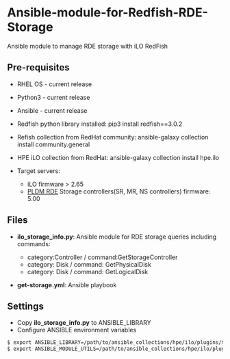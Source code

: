 # Ansible-module-for-Redfish-RDE-Storage

Ansible module to manage RDE storage with iLO RedFish

## Pre-requisites
 - RHEL OS - current release
 - Python3 - current release
 - Ansible - current release
 - Redfish python library installed: pip3 install redfish==3.0.2
 - Refish collection from RedHat community: ansible-galaxy collection install community.general
 - HPE iLO collection from RedHat: ansible-galaxy collection install hpe.ilo

 - Target servers: 
   - iLO firmware > 2.65
   - [PLDM RDE](https://developer.hpe.com/blog/overview-of-the-platform-level-data-model-for-redfish%C2%AE-device-enablement-standard/) Storage controllers(SR, MR, NS controllers) firmware: 5.00  

## Files
  - **ilo_storage_info.py**: Ansible module for RDE storage queries including commands:
    - category:Controller / command:GetStorageController
    - category: Disk / command: GetPhysicalDisk
    - category: Disk / command: GetLogicalDisk

  - **get-storage.yml**: Ansible playbook


## Settings
  - Copy **ilo_storage_info.py** to ANSIBLE_LIBRARY
  - Configure ANSIBLE environment variables
  ```bash
$ export ANSIBLE_LIBRARY=/path/to/ansible_collections/hpe/ilo/plugins/modules
$ export ANSIBLE_MODULE_UTILS=/path/to/ansible_collections/hpe/ilo/plugins/module_utils




